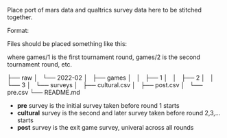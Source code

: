 Place port of mars data and qualtrics survey data here to be stitched together.

Format:

Files should be placed something like this:

where games/1 is the first tournament round, games/2 is the second tournament round, etc.

├── raw
│   └── 2022-02
│       ├── games
│       │   ├── 1
│       │   ├── 2
│       │   └── 3
│       └── surveys
│           ├── cultural.csv
│           ├── post.csv
│           └── pre.csv
└── README.md

- **pre** survey is the initial survey taken before round 1 starts
- **cultural** survey is the second and later survey taken before round 2,3,... starts
- **post** survey is the exit game survey, univeral across all rounds
